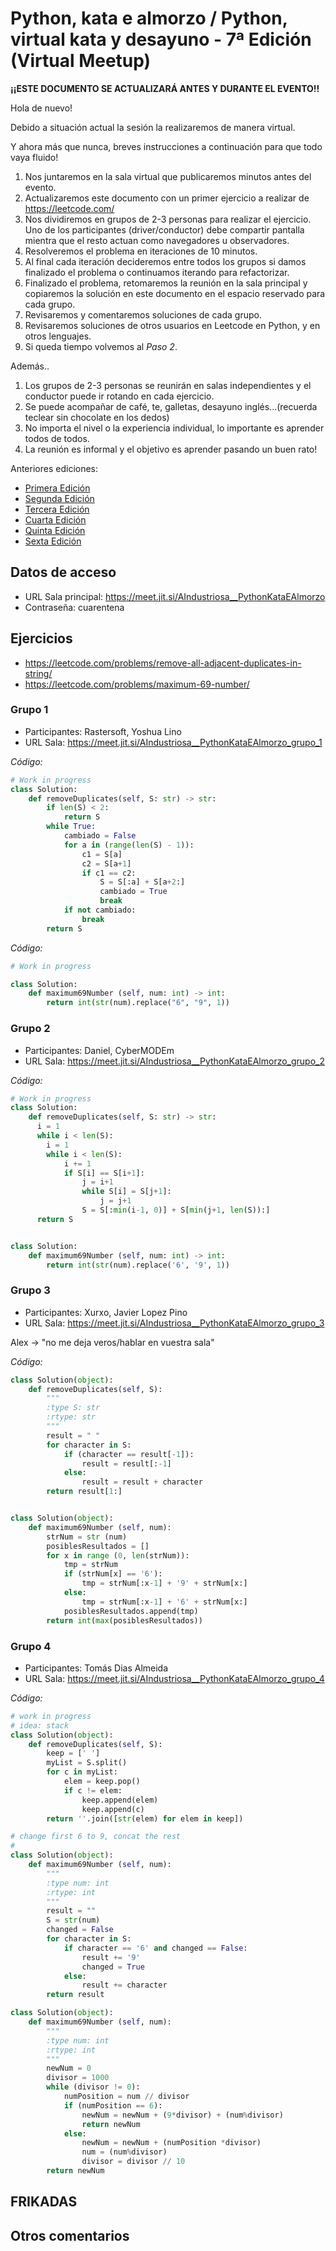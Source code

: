 # Python, kata e almorzo / Python, virtual kata y desayuno - 7ª Edición (Virtual Meetup)

**¡¡ESTE DOCUMENTO SE ACTUALIZARÁ ANTES Y DURANTE EL EVENTO!!**

Hola de nuevo!

Debido a situación actual la sesión la realizaremos de manera virtual.

Y ahora más que nunca, breves instrucciones a continuación para que todo vaya fluido!

1. Nos juntaremos en la sala virtual que publicaremos minutos antes del evento.
2. Actualizaremos este documento con un primer ejercicio a realizar de https://leetcode.com/
3. Nos dividiremos en grupos de 2-3 personas para realizar el ejercicio. Uno de los participantes (driver/conductor) debe compartir pantalla mientra que el resto actuan como navegadores u observadores.
4. Resolveremos el problema en iteraciones de 10 minutos.
5. Al final cada iteración decideremos entre todos los grupos si damos finalizado el problema o continuamos iterando para refactorizar.
6. Finalizado el problema, retomaremos la reunión en la sala principal y copiaremos la solución en este documento en el espacio reservado para cada grupo.
8. Revisaremos y comentaremos soluciones de cada grupo.
9. Revisaremos soluciones de otros usuarios en Leetcode en Python, y en otros lenguajes.
10. Si queda tiempo volvemos al _Paso 2_.

Además..

1. Los grupos de 2-3 personas se reunirán en salas independientes y el conductor puede ir rotando en cada ejercicio.
1. Se puede acompañar de café, te, galletas, desayuno inglés...(recuerda teclear sin chocolate en los dedos)
1. No importa el nivel o la experiencia individual, lo importante es aprender todos de todos.
1. La reunión es informal y el objetivo es aprender pasando un buen rato!

Anteriores ediciones:
- [Primera Edición](https://hackmd.io/ZFqsaJQAQQGm8z2sPTwA3g)
- [Segunda Edición](https://hackmd.io/FO4AHdfHTASNM_1ahFn8DQ)
- [Tercera Edición](https://hackmd.io/-sF1xb0ASkC98ArsOgdItA?view)
- [Cuarta Edición](https://hackmd.io/@aindustriosa/B1cQ0DdZU)
- [Quinta Edición](https://hackmd.io/@aindustriosa/H1lc-qgG8)
- [Sexta Edición](https://hackmd.io/@aindustriosa/H1sgaq9MI)


## Datos de acceso

* URL Sala principal: https://meet.jit.si/AIndustriosa__PythonKataEAlmorzo
* Contraseña: cuarentena

## Ejercicios

* https://leetcode.com/problems/remove-all-adjacent-duplicates-in-string/
* https://leetcode.com/problems/maximum-69-number/


### Grupo 1
* Participantes: Rastersoft, Yoshua Lino
* URL Sala: https://meet.jit.si/AIndustriosa__PythonKataEAlmorzo_grupo_1

_Código:_

```python
# Work in progress
class Solution:
    def removeDuplicates(self, S: str) -> str:
        if len(S) < 2:
            return S
        while True:
            cambiado = False
            for a in (range(len(S) - 1)):
                c1 = S[a]
                c2 = S[a+1]
                if c1 == c2:
                    S = S[:a] + S[a+2:]
                    cambiado = True
                    break
            if not cambiado:
                break
        return S
```

_Código:_

```python
# Work in progress

class Solution:
    def maximum69Number (self, num: int) -> int:
        return int(str(num).replace("6", "9", 1))
```

### Grupo 2
* Participantes:        Daniel, CyberMODEm
* URL Sala: https://meet.jit.si/AIndustriosa__PythonKataEAlmorzo_grupo_2

_Código:_
```python
# Work in progress
class Solution:
    def removeDuplicates(self, S: str) -> str:
      i = 1
      while i < len(S):
        i = 1
        while i < len(S):
            i += 1
            if S[i] == S[i+1]:
                j = i+1
                while S[i] = S[j+1]:
                    j = j+1
                S = S[:min(i-1, 0)] + S[min(j+1, len(S)):]
      return S

```

```python

class Solution:
    def maximum69Number (self, num: int) -> int:
        return int(str(num).replace('6', '9', 1))

```

### Grupo 3
* Participantes: Xurxo, Javier Lopez Pino
* URL Sala: https://meet.jit.si/AIndustriosa__PythonKataEAlmorzo_grupo_3

Alex -> "no me deja veros/hablar en vuestra sala"

_Código:_
```python
class Solution(object):
    def removeDuplicates(self, S):
        """
        :type S: str
        :rtype: str
        """
        result = " "
        for character in S:
            if (character == result[-1]):
                result = result[:-1]
            else:
                result = result + character
        return result[1:]


class Solution(object):
    def maximum69Number (self, num):
        strNum = str (num)
        posiblesResultados = []
        for x in range (0, len(strNum)):
            tmp = strNum
            if (strNum[x] == '6'):
                tmp = strNum[:x-1] + '9' + strNum[x:]
            else:
                tmp = strNum[:x-1] + '6' + strNum[x:]
            posiblesResultados.append(tmp)
        return int(max(posiblesResultados))

```

### Grupo 4
* Participantes: Tomás Dias Almeida
* URL Sala: https://meet.jit.si/AIndustriosa__PythonKataEAlmorzo_grupo_4

_Código:_
```python
# work in progress
# idea: stack 
class Solution(object):
    def removeDuplicates(self, S):
        keep = [' ']
        myList = S.split()
        for c in myList:
            elem = keep.pop()
            if c != elem:
                keep.append(elem)
                keep.append(c)
        return ''.join([str(elem) for elem in keep])

```

```python
# change first 6 to 9, concat the rest
#
class Solution(object):
    def maximum69Number (self, num):
        """
        :type num: int
        :rtype: int
        """
        result = ""
        S = str(num)
        changed = False
        for character in S:
            if character == '6' and changed == False:
                result += '9'
                changed = True
            else:
                result += character
        return result

class Solution(object):
    def maximum69Number (self, num):
        """
        :type num: int
        :rtype: int
        """
        newNum = 0
        divisor = 1000
        while (divisor != 0):
            numPosition = num // divisor
            if (numPosition == 6):
                newNum = newNum + (9*divisor) + (num%divisor)
                return newNum
            else: 
                newNum = newNum + (numPosition *divisor)
                num = (num%divisor)
                divisor = divisor // 10
        return newNum
```

## FRIKADAS


## Otros comentarios



